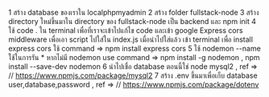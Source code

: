 1 สร้าง database ของเราใน localphpmyadmin
2 สร้าง folder fullstack-node
3 สร้าง directory ใหม่ขึ้นมาใน directory ของ fullstack-node เป็น backend และ npm init
4 ใช้ code . ใน terminal เพื่อที่เราจะเข้าไปแก้ไข code และเข้า google Express cors middleware เพื่อเอา script ไปใส่ใน index.js เมื่อนำไปใส่แล้ว เข้า terminal เพื่อ install express cors ใช้ command => npm install express cors
5 ใช้ nodemon --name ใช้ในการรัน * หากไม่มี nodemon use command => npm install -g nodemon , npm install --save-dev nodemon
6 นำไปเชื่อ database ตอนนี้ใช่ node mysql2 , ref => // https://www.npmjs.com/package/mysql2
7 สร้าง .env ขึ้นมาเพื่อเก็บ database user,database,password , ref => // https://www.npmjs.com/package/dotenv
